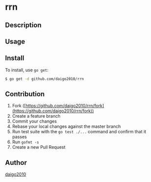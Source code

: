 # rrn



## Description

## Usage

## Install

To install, use `go get`:

```bash
$ go get -d github.com/daigo2010/rrn
```

## Contribution

1. Fork ([https://github.com/daigo2010/rrn/fork](https://github.com/daigo2010/rrn/fork))
1. Create a feature branch
1. Commit your changes
1. Rebase your local changes against the master branch
1. Run test suite with the `go test ./...` command and confirm that it passes
1. Run `gofmt -s`
1. Create a new Pull Request

## Author

[daigo2010](https://github.com/daigo2010)
